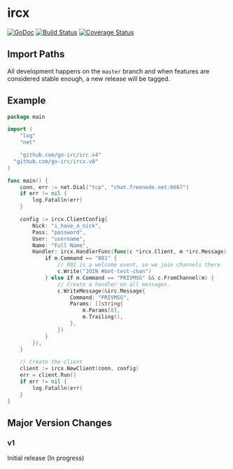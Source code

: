 # ircx

[![GoDoc](https://img.shields.io/badge/doc-GoDoc-blue.svg)](https://godoc.org/github.com/go-irc/ircx)
[![Build Status](https://img.shields.io/github/workflow/status/go-irc/irc/CI.svg)](https://github.com/go-irc/ircx/actions)
[![Coverage Status](https://img.shields.io/coveralls/go-irc/irc.svg)](https://coveralls.io/github/go-irc/ircx?branch=master)

## Import Paths

All development happens on the `master` branch and when features are
considered stable enough, a new release will be tagged.

## Example

```go
package main

import (
	"log"
	"net"

	"github.com/go-irc/irc.v4"
  "github.com/go-irc/ircx.v0"
)

func main() {
	conn, err := net.Dial("tcp", "chat.freenode.net:6667")
	if err != nil {
		log.Fatalln(err)
	}

	config := ircx.ClientConfig{
		Nick: "i_have_a_nick",
		Pass: "password",
		User: "username",
		Name: "Full Name",
		Handler: ircx.HandlerFunc(func(c *ircx.Client, m *irc.Message) {
			if m.Command == "001" {
				// 001 is a welcome event, so we join channels there
				c.Write("JOIN #bot-test-chan")
			} else if m.Command == "PRIVMSG" && c.FromChannel(m) {
				// Create a handler on all messages.
				c.WriteMessage(&irc.Message{
					Command: "PRIVMSG",
					Params: []string{
						m.Params[0],
						m.Trailing(),
					},
				})
			}
		}),
	}

	// Create the client
	client := ircx.NewClient(conn, config)
	err = client.Run()
	if err != nil {
		log.Fatalln(err)
	}
}
```

## Major Version Changes

### v1

Initial release (In progress)
